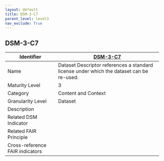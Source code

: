 ```yaml
---
layout: default
title: DSM-3-C7
parent_level: level3
nav_exclude: True
---
```


## DSM-3-C7

| Identifier | [DSM-3-C7](https://github.com/FAIRplus/Data-Maturity/blob/master/docs/_indicators/DSM-3-C7.md) |
| --------- | ----------|
| Name | Dataset Descriptor references a standard license under which the dataset can be re-used. |
| Maturity Level | 3 |
| Category | Content and Context |
| Granularity Level | Dataset |
| Description | |
| Related DSM Indicator | |
| Related FAIR Principle | |
| Cross-reference FAIR indicators | |
